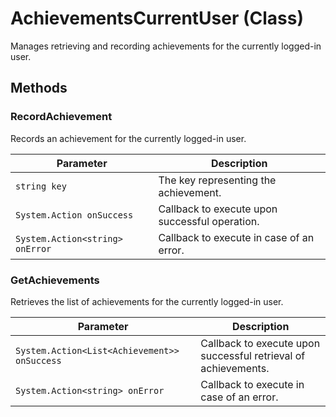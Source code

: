 # AchievementsCurrentUser (Class)

Manages retrieving and recording achievements for the currently logged-in user.

## Methods

### RecordAchievement

Records an achievement for the currently logged-in user.

| Parameter            | Description                                          |
|----------------------|------------------------------------------------------|
| `string key`         | The key representing the achievement.                |
| `System.Action onSuccess` | Callback to execute upon successful operation.   |
| `System.Action<string> onError` | Callback to execute in case of an error.    |

### GetAchievements

Retrieves the list of achievements for the currently logged-in user.

| Parameter            | Description                                          |
|----------------------|------------------------------------------------------|
| `System.Action<List<Achievement>> onSuccess` | Callback to execute upon successful retrieval of achievements. |
| `System.Action<string> onError` | Callback to execute in case of an error.    |
